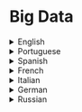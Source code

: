 # Big Data

<details>
  <summary>English</summary>
  
  ### Materials
- [Wikipedia](https://en.wikipedia.org/wiki/Big_data)
- [Sas.com](https://www.sas.com/en_us/insights/big-data/what-is-big-data.html)
- [IBM.com](https://www.ibm.com/analytics/hadoop/big-data-analytics)
- [Oracle.com](https://www.oracle.com/big-data/guide/what-is-big-data.html)
- [SearchDataManagement](https://searchdatamanagement.techtarget.com/definition/big-data)
- [Bernard Marr](https://www.bernardmarr.com/default.asp?contentID=766)
- [HBR](https://hbr.org/2012/10/big-data-the-management-revolution)
- [New York Times](https://www.nytimes.com/2012/02/12/sunday-review/big-datas-impact-in-the-world.html)
- [Harvard Magazine](https://harvardmagazine.com/2014/03/why-big-data-is-a-big-deal)
- [Forbes](https://www.forbes.com/sites/bernardmarr/2017/03/14/the-complete-beginners-guide-to-big-data-in-2017/)
- [MongoDB](https://www.mongodb.com/big-data-explained)
- [Twitter Hashtag](https://twitter.com/hashtag/bigdata)
- [Reddit](https://www.reddit.com/r/bigdata/)
- [Cognitive Class](https://cognitiveclass.ai/learn/big-data/)
- [Tutorialspoint](https://www.tutorialspoint.com/big_data_tutorials.htm)
- [Big Data Resources](https://www.analyticsvidhya.com/blog/2015/07/big-data-analytics-youtube-ted-resources/)
- [Learning Path](https://www.analyticsvidhya.com/blog/2017/03/big-data-learning-path-for-all-engineers-and-data-scientists-out-there/)
- [Whizlabs](https://www.whizlabs.com/blog/learn-big-data/)
- [Guru99](https://www.guru99.com/bigdata-tutorials.html)
- [Hadoop Tutorial](https://www.tutorialspoint.com/hadoop/index.htm)
- [Edureka](https://www.edureka.co/blog/big-data-tutorial)
- [Intellipaat](https://intellipaat.com/blog/big-data-tutorial-for-beginners/)
- [Javatpoint](https://www.javatpoint.com/what-is-big-data)
- [Digital Ocean](https://www.digitalocean.com/community/tags/big-data?type=tutorials)
- [SNIA](https://www.snia.org/education/tutorials/bigdata)
- [i2tutorials](https://www.i2tutorials.com/big-data-tutorials/)
- [Big Data Introduction](https://www.ntnu.no/iie/fag/big/lessons/lesson2.pdf)
- [Big-data Tutorial](http://www.planet-data.eu/sites/default/files/presentations/Big_Data_Tutorial_part4.pdf)
- [Big Data for Dummies](https://eecs.wsu.edu/~yinghui/mat/courses/fall%202015/resources/Big%20data%20for%20dummies.pdf)
- [Big Data Too Big to Ignore](https://people.cs.kuleuven.be/~joost.vennekens/DN/bigdata.pdf)
- [Big Data Analytics](https://pdfs.semanticscholar.org/d392/0f02dbb15da19b04d782fc0546ef113e0bf7.pdf)
- [Big Data Overview](https://www.sics.se/sites/default/files/pub/davidradbergbig_data_overview_-_sics_keynote_session_24septv4.pdf)
- [Overview of Big Data - Stanford](https://web.stanford.edu/class/cs102/lecturenotes/Overview102.pdf)
- [Big Data Challenge](http://www.dbjournal.ro/archive/13/13_4.pdf)
- [Understanding Big Data](https://www.immagic.com/eLibrary/ARCHIVES/EBOOKS/I111025E.pdf)
- [Big Data Fujitsu](https://www.fujitsu.com/rs/Images/WhiteBookofBigData.pdf)
- [Data Mining and Big Data](http://hepd.pnpi.spb.ru/CSD/CSDPublications/LNCS9714.pdf)
- [Big Data Fundamentals](https://www.cse.wustl.edu/~jain/cse570-13/ftp/m_10abd.pdf)
- [Guide to Big Data](https://www.datameer.com/pdf/big-data-analytics-ebook.pdf?mkt_tok)
- [ETH Zürich](https://www.ethz.ch/content/dam/ethz/special-interest/gess/computational-social-science-dam/documents/education/Spring2017/Data_science/course4.pdf)
- [Basic Concepts of Big Data](http://luthuli.cs.uiuc.edu/~daf/courses/CS-199-BD/Slides/intro-bigdata.pdf)
- [Anatomy of Big Data Computing](https://arxiv.org/pdf/1509.01331.pdf)
- [Big Data in Big Companies](https://docs.media.bitpipe.com/io_10x/io_102267/item_725049/Big-Data-in-Big-Companies.pdf)
- [Tutorialseye](https://tutorialseye.com/hadoop-tutorial)
- [Hadoop The Definitive Guide](https://piazza-resources.s3.amazonaws.com/ist3pwd6k8p5t/iu5gqbsh8re6mj/OReilly.Hadoop.The.Definitive.Guide.4th.Edition.2015.pdf)
- [Intro to Hadoop](https://www.snia.org/sites/default/education/tutorials/2013/fall/BigData/SergeBazhievsky_Introduction_to_Hadoop_MapReduce_v2.pdf)
- [Hadoop/MapReduce](https://www.cs.colorado.edu/~kena/classes/5448/s11/presentations/hadoop.pdf)
- [Apache Hadoop Tutorial](http://enos.itcollege.ee/~jpoial/allalaadimised/reading/Apache-Hadoop-Tutorial.pdf)
- [Hadoop Definitive Guide](http://barbie.uta.edu/~jli/Resources/MapReduce&amp;Hadoop/Hadoop%20The%20Definitive%20Guide.pdf)
- [HDFS Architecture](https://hadoop.apache.org/docs/r1.2.1/hdfs_design.pdf)
- [Hadoop with Python](https://pythonizame.s3.amazonaws.com/media/Book/demo-demo/file/25755e12-ae04-11e6-ba9c-040196293901.pdf)
- [Hadoop Beginner's Guide](https://tecnoclub4u.files.wordpress.com/2015/05/hadoop_-beginners-guide.pdf)
- [Big Data Glossary](https://eecs.wsu.edu/~yinghui/mat/courses/fall%202015/resources/Big%20Data%20Glossary.pdf)
- [Big Data and Data Quality](https://www.uni-muenster.de/Jura.itm/hoeren/itm/wp-content/uploads/Big-Data-in-Context.pdf)
- [Data Analysis with Python and PySpark](https://www.manning.com/books/data-analysis-with-python-and-pyspark)
- [Apache Hadoop Tutorial Beginners](https://www.youtube.com/watch?v=mafw2-CVYnA)
- [Big Data Tutorial for Beginners](https://www.youtube.com/watch?v=zez2Tv-bcXY)
- [Explaining Big Data](https://www.youtube.com/watch?v=7D1CQ_LOizA)
- [What is Big Data and Hadoop](https://www.youtube.com/watch?v=FHVuRxJpiwI)
- [Apache Spark Intro](https://www.youtube.com/watch?v=tDVPcqGpEnM)
- [Mathematics of Big Data and Machine Learning](https://www.youtube.com/watch?v=0sKPkJME2Jw)
- [Algorithms for Big Data](https://www.youtube.com/watch?v=s9xSfIw83tk&amp;list=PL2SOU6wwxB0v1kQTpqpuu5kEJo2i-iUyf)
- [Intelligence from Big Data](https://www.youtube.com/watch?v=czLI3oLDe8M)
</details>

<details>
  <summary>Portuguese</summary>
  
  ### Materials
- [Big Data o Novo Desafio](http://paineira.usp.br/lassu/wp-content/uploads/2017/01/2017.02.07-palestra_rosangela_bigdata.pdf)
- [Guia Definitivo Big Data](http://www.mettodo.com.br/ebooks/O_guia_definitivo_de_Big_Data_para_iniciantes.pdf)
- [Saiba mais sobre Big Data](https://www.intel.com.br/content/dam/www/public/lar/br/pt/documents/articles/90318386-1-por.pdf)
- [A Era dos Grandes Dados já Chegou](https://repositorio.ufsc.br/bitstream/handle/123456789/133419/BIG%20DATA%20-%20Superinteressante.pdf)
- [Dossier Big Data](https://www.computerworld.com.pt/media/2012/03/Dossier-Big-Data-Mar%C3%A7o-2012.pdf)
- [Big Data: Ferramentas e Aplicabilidade](https://www.aedb.br/seget/arquivos/artigos16/472427.pdf)
- [Irineu Granato](http://www.ecmshow.com.br/apresentacoes_2013/df2013/04_irineu_granato_big_data.pdf)
- [Big Data e Data Analysis](https://repositorium.sdum.uminho.pt/bitstream/1822/40106/1/Big%20Data%20e%20Data%20Analysis%20-%20Visualiza%C3%A7%C3%A3o%20de%20Informa%C3%A7%C3%A3o.pdf)
- [Fundação Getúlio Vargas](https://gvpesquisa.fgv.br/sites/gvpesquisa.fgv.br/files/arquivos/meirelles_-_big_data_evolucao_das_publicacoes_e_oportuniadeds_de_pesquisa.pdf)
- [Transformando Dados em Decisões](http://web.unipar.br/~seinpar/2014/artigos/graduacao/Tiago_Volpato.pdf)
- [Big Data e Data Science](https://repositorioaberto.uab.pt/bitstream/10400.2/3918/1/2%20Boletim_51.11-14.pdf)
</details>

<details>
  <summary>Spanish</summary>
  
  ### Materials
- [Power Data](https://www.powerdata.es/big-data)
- [Big Data y la Inteligencia de Negocios](https://my.laureate.net/faculty/webinars/Documents/2013Agosto_Big%20data%20y%20la%20inteligencia%20de%20negocios.pdf)
- [Felipe Pérez](https://www.mincotur.gob.es/Publicaciones/Publicacionesperiodicas/EconomiaIndustrial/RevistaEconomiaIndustrial/395/F%20SEVILLANO%20PEREZ.pdf)
- [Del bit al Big Data](https://cdn2.hubspot.net/hub/239039/file-359994269-pdf/docs/PowerData_-_Del_bit%E2%80%A6_Al_Big_Data.pdf)
- [El Poder de los Datos](https://www.fundacionbankinter.org/documents/20183/42758/Publicaci%C3%B3n+Big+data/cc4bd4e9-8c9b-4052-8814-ccbd48324147)
- [Explorando Big Data](https://cimat.repositorioinstitucional.mx/jspui/bitstream/1008/435/1/ZACTE40.pdf)
- [Conociendo Big Data](http://www.scielo.org.co/pdf/rfing/v24n38/v24n38a06.pdf)
- [Algoritmos, Tecnología y Aplicaciones](http://madm.uib.es/wp-content/uploads/2016/06/Jose-Manuel-Benitez-Sanchez-Big-Data-Algoritmos_tecnologia_y_aplicaciones.pdf)
- [La Revolución de los Datos Masivos](http://puntocritico.com/ausajpuntocritico/documentos/Big_Data.pdf)
- [Tecnologías Hadoop](https://www.uv.es/capgeminiuv/documents/Introduccion_a_Hadoop_UV_ES.pdf)
- [La Big Data y el Marketing](http://dspace.umh.es/bitstream/11000/4067/1/TFG%20Martinez%20Montesinos%2C%20Riveran%20Jos%C3%A9.pdf)
</details>

<details>
  <summary>French</summary>
  
  ### Materials
- [Piloter](https://www.piloter.org/business-intelligence/big-data-definition.htm)
- [Introduction Big Data](http://www-connex.lip6.fr/~soulier/data/TechnoWeb/introNoSQL.pdf)
- [Introduction au Big Data](http://www.lsis.org/espinasseb/Supports/BD/Article-BigData-TI-2016.pdf)
- [Guide du Big Data](https://www.bigdataparis.com/guide/BD14-15_Guide_BD_14136_2.pdf)
- [Révolution du Big Data](https://www.statsoft.fr/pdf/la_revolution_du_big_data.pdf)
- [SAS & Hadoop](https://www.sas.com/content/dam/SAS/bp_fr/doc/whitepaper1/ebook-hadoop-big-data-analytics.pdf)
- [Outils Hadoop pour le Big Data](https://perso.univ-rennes1.fr/pierre.nerzic/Hadoop/poly.pdf)
- [Stéphane Vialle](http://www.metz.supelec.fr/metz/personnel/vialle/course/BigData-2A-CS/poly-pdf/Poly-chap1.pdf)
- [Applications du Big Data](http://www.economistesquebecois.com/files/documents/ft/f2/technologie-m-thode-et-applications-du-big-data-v3-ml.pdf)
- [Le Concept Big Data](https://www.institutdesactuaires.com/global/gene/link.php?doc_id=1147&amp;fg=1)
- [Big Data Open Source](http://fermigier.com/assets/pdf/bigdata-opensource.pdf)
- [Big Data et Bibliothèques](https://www.enssib.fr/bibliotheque-numerique/documents/66017-big-data-et-bibliotheques-traitement-et-analyse-informatiques-des-collections-numeriques.pdf)
</details>

<details>
  <summary>Italian</summary>
  
  ### Materials
- [Oracle Magazine](https://www.oracle.com/assets/fy16q3-one-it-web-2861777-ita.pdf)
- [Big Data MIUR](http://www.istruzione.it/allegati/2016/bigdata.pdf)
- [UNIBA](https://www.uniba.it/ricerca/dipartimenti/informatica/tutorato/orientamento-e-tutorato-1/orientamento-anni-precedenti/seminari-dib/slide-seminari/big-data)
- [Andrea Ferrari](http://dspace-unipr.cineca.it/bitstream/1889/3333/1/Andrea%20Tuninetti%20Ferrari%20-%20Tesi%20dottorato%20-%20Big%20Data.pdf)
- [Origine dei Big Data](https://www.sicurezzanazionale.gov.it/sisr.nsf/wp-content/uploads/2017/07/gnosis-2-2017-Comella.pdf)
</details>

<details>
  <summary>German</summary>
  
  ### Materials
- [SoftSelect](http://www.softselect.de/wissenspool/big-data)
- [Big Data Management](https://www.dima.tu-berlin.de/fileadmin/fg131/Publikation/BDM_Studie/bigdatamanagement-short-DE-finalv099.pdf)
</details>

<details>
  <summary>Russian</summary>
  
  ### Materials
- [Planning Guide](https://www.intel.ru/content/dam/www/public/emea/ru/ru/images/pd-translated/RU_getting-started-with-big-data-planning-guide.pdf)
- [Journal](http://engjournal.ru/articles/1228/1228.pdf)
- [CIS-BigData](http://www.cisstat.com/BigData/CIS-BigData_03.pdf)
- [Edge 2013](https://www.ibm.com/ru/events/presentations/edge13/06_edge13.pdf)
- [Pushkin](http://www.gks.ru/free_doc/new_site/rosstat/smi/conf16/prez_Pushkin.pdf)
- [Pavlovskiy](https://www.osp.ru/netcat_files/18/10/06_2014_Nau4nye.pdf)
</details>